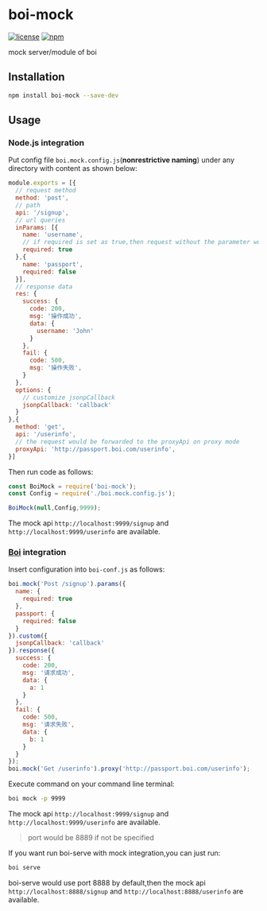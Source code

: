 # boi-mock
[![license](https://img.shields.io/github/license/boijs/boi.svg?style=plastic)](https://github.com/boijs/boi/blob/master/LICENSE)
[![npm](https://img.shields.io/npm/v/boi-mock.svg?style=plastic)](https://www.npmjs.com/package/boi-mock)

mock server/module of boi

## Installation
```bash
npm install boi-mock --save-dev
```

## Usage
### Node.js integration

Put config file `boi.mock.config.js`(**nonrestrictive naming**) under any directory with content as shown below:

```javascript
module.exports = [{
  // request method
  method: 'post',
  // path
  api: '/signup',
  // url queries
  inParams: [{
    name: 'username',
    // if required is set as true,then request without the parameter would be failed
    required: true
  },{
    name: 'passport',
    required: false
  }],
  // response data
  res: { 
    success: {
      code: 200,
      msg: '操作成功',
      data: {
        username: 'John'
      }
    }, 
    fail: {
      code: 500,
      msg: '操作失败',
    }
  },
  options: { 
    // customize jsonpCallback
    jsonpCallback: 'callback'
  } 
},{
  method: 'get',
  api: '/userinfo',
  // the request would be forwarded to the proxyApi on proxy mode
  proxyApi: 'http://passport.boi.com/userinfo',
}]
```

Then run code as follows:
```javascript
const BoiMock = require('boi-mock');
const Config = require('./boi.mock.config.js');

BoiMock(null,Config,9999);
```

The mock api `http://localhost:9999/signup` and `http://localhost:9999/userinfo` are available.

### [Boi](https://github.com/boijs/boi) integration
Insert configuration into `boi-conf.js` as follows:

```javascript
boi.mock('Post /signup').params({
  name: {
    required: true
  },
  passport: {
    required: false
  }
}).custom({
  jsonpCallback: 'callback'
}).response({
  success: {
    code: 200,
    msg: '请求成功',
    data: {
      a: 1
    }
  },
  fail: {
    code: 500,
    msg: '请求失败',
    data: {
      b: 1
    }
  }
});
boi.mock('Get /userinfo').proxy('http://passport.boi.com/userinfo');
```

Execute command on your command line terminal:
```bash
boi mock -p 9999
```

The mock api `http://localhost:9999/signup` and `http://localhost:9999/userinfo` are available.

> port would be 8889 if not be specified

If you want run boi-serve with mock integration,you can just run:
```bash
boi serve
```

boi-serve would use port 8888 by default,then  the mock api `http://localhost:8888/signup` and `http://localhost:8888/userinfo` are available.